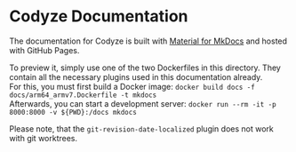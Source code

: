 # Codyze Documentation

The documentation for Codyze is built with [Material for MkDocs](https://squidfunk.github.io/) and hosted with GitHub Pages.

To preview it, simply use one of the two Dockerfiles in this directory. They contain all the necessary plugins used in this documentation already.  
For this, you must first build a Docker image:
    `docker build docs -f docs/arm64_armv7.Dockerfile -t mkdocs`  
Afterwards, you can start a development server:
    `docker run --rm -it -p 8000:8000 -v ${PWD}:/docs mkdocs`  

Please note, that the `git-revision-date-localized` plugin does not work with git worktrees.